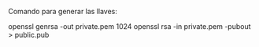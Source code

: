 Comando para generar las llaves:

openssl genrsa -out private.pem 1024
openssl rsa -in private.pem -pubout > public.pub